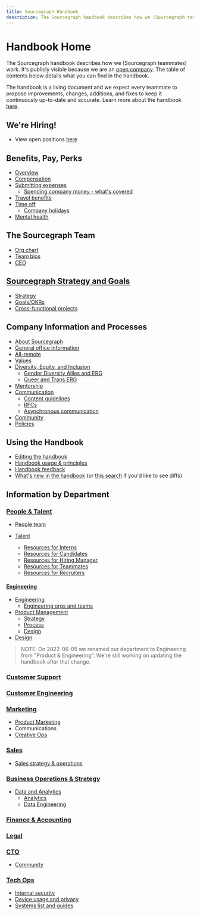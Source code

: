 ```yaml
---
title: Sourcegraph Handbook
description: The Sourcegraph handbook describes how we (Sourcegraph teammates) work.
---
```


# Handbook Home

The Sourcegraph handbook describes how we (Sourcegraph teammates) work. It's publicly visible because we are an [open company](company-info-and-process/about-sourcegraph/index.md#open-company). The table of contents below details what you can find in the handbook.

The handbook is a living document and we expect every teammate to propose improvements, changes, additions, and fixes to keep it continuously up-to-date and accurate. Learn more about the handbook [here](handbook/index.md).

## We're Hiring!

- View open positions [here](https://about.sourcegraph.com/jobs/)

## Benefits, Pay, Perks

- [Overview](benefits-pay-perks/benefits-perks/index.md)
- [Compensation](benefits-pay-perks/pay-expenses/compensation/index.md)
- [Submitting expenses](benefits-pay-perks/pay-expenses/expenses/index.md)
  - [Spending company money - what's covered](benefits-pay-perks/benefits-perks/spending-company-money.md)
- [Travel benefits](benefits-pay-perks/benefits-perks/travel/index.md)
- [Time off](benefits-pay-perks/benefits-perks/time-off/index.md)
  - [Company holidays](company-info-and-process/working-at-sourcegraph/holidays.md)
- [Mental health](benefits-pay-perks/benefits-perks/mental-health/index.md)

## The Sourcegraph Team

- [Org chart](team/org_chart.md)
- [Team bios](team/index.md)
- [CEO](team/ceo/index.md)

## [Sourcegraph Strategy and Goals](strategy-goals/index.md)

- [Strategy](strategy-goals/strategy/index.md)
- [Goals/OKRs](strategy-goals/goals/index.md)
- [Cross-functional projects](strategy-goals/cross-functional-projects/index.md)

## Company Information and Processes

- [About Sourcegraph](company-info-and-process/about-sourcegraph/index.md)
- [General office information](company-info-and-process/about-sourcegraph/general-office-info.md)
- [All-remote](company-info-and-process/remote/index.md)
- [Values](company-info-and-process/values/index.md)
- [Diversity, Equity, and Inclusion](company-info-and-process/diversity-equity-and-inclusion/index.md)
  - [Gender Diversity Allies and ERG](company-info-and-process/diversity-equity-and-inclusion/gender-diversity.md)
  - [Queer and Trans ERG](company-info-and-process/diversity-equity-and-inclusion/queer.md)
- [Mentorship](company-info-and-process/mentorship/index.md)
- [Communication](company-info-and-process/communication/index.md)
  - [Content guidelines](company-info-and-process/communication/content_guidelines/index.md)
  - [RFCs](company-info-and-process/communication/rfcs/index.md)
  - [Asynchronous communication](company-info-and-process/communication/asynchronous-communication.md)
- [Community](company-info-and-process/community/index.md)
- [Policies](company-info-and-process/policies/index.md)

## Using the Handbook

- [Editing the handbook](handbook/editing/index.md)
- [Handbook usage & principles](handbook/index.md)
- [Handbook feedback](https://docs.google.com/forms/d/e/1FAIpQLSfb0yU9xmnvK2namuUzUEKbB9IqZlNQF2IWw0OpLsGvBiW2oQ/viewform?usp=sf_link)
- [What's new in the handbook](https://sourcegraph.com/github.com/sourcegraph/about/-/commits) (or [this search](https://sourcegraph.com/search?q=context:global+repo:^github.com/sourcegraph/about%24+type:diff+rev:main) if you'd like to see diffs)

## Information by Department

### [People & Talent](departments/people-talent/index.md)

- [People team](departments/people-talent/people-ops/index.md)

- [Talent](departments/people-talent/talent/index.md)
  - [Resources for Interns](departments/people-talent/talent/internship/index.md)
  - [Resources for Candidates](departments/people-talent/talent/index.md#resources-for-candidates)
  - [Resources for Hiring Manager](departments/people-talent/talent/index.md#resources-for-hiring-managers)
  - [Resources for Teammates](departments/people-talent/talent/index.md#resources-for-teammates)
  - [Resources for Recruiters](departments/people-talent/talent/index.md#resources-for-talent-team)

#### [Engineering](departments/engineering/index.md)

- [Engineering](departments/engineering/dev/index.md)
  - [Engineering orgs and teams](departments/engineering/dev/team/index.md)
- [Product Management](departments/engineering/product/index.md)
  - [Strategy](strategy-goals/strategy/index.md#team-strategy-pages)
  - [Process](departments/engineering/product/process/index.md)
  - [Design](departments/engineering/design/index.md)
- [Design](departments/engineering/design/index.md)

> NOTE: On 2022-06-05 we renamed our department to Engineering from "Product & Engineering". We're still working on updating the handbook after that change.

### [Customer Support](departments/ce-support/support/index.md)

### [Customer Engineering](departments/ce-support/ce/index.md)

### [Marketing](departments/marketing/index.md)

- [Product Marketing](departments/marketing/product-marketing/index.md)
- Communications
- [Creative Ops](departments/marketing/creative-ops.md)

### [Sales](departments/sales/index.md)

- [Sales strategy & operations](departments/sales/sales-ops/index.md)

### [Business Operations & Strategy](departments/bizops/index.md)

- [Data and Analytics](departments/bizops/data-analytics.md)
  - [Analytics](departments/bizops/analytics/index.md)
  - [Data Engineering](departments/bizops/data-engineering/index.md)

### [Finance & Accounting](departments/finance/index.md)

### [Legal](departments/legal/index.md)

### [CTO](departments/cto/index.md)

- [Community](departments/cto/community/index.md)

### [Tech Ops](departments/tech-ops/index.md)

- [Internal security](departments/tech-ops/process/internal-security/index.md)
- [Device usage and privacy](departments/tech-ops/process/team_device_usage_privacy.md)
- [Systems list and guides](departments/tech-ops/tools/index.md)

